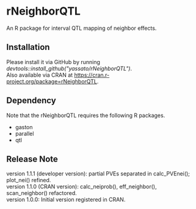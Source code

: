 # rNeighborQTL
An R package for interval QTL mapping of neighbor effects.  

## Installation
Please install it via GitHub by running *devtools::install_github("yassato/rNeighborQTL")*.  
Also available via CRAN at https://cran.r-project.org/package=rNeighborQTL.  

## Dependency
Note that the rNeighborQTL requires the following R packages.  
- gaston
- parallel
- qtl

## Release Note  
version 1.1.1 (developer version): partial PVEs separated in calc_PVEnei(); plot_nei() refined.  
version 1.1.0 (CRAN version): calc_neiprob(), eff_neighbor(), scan_neighbor() refactored.  
version 1.0.0: Initial version registered in CRAN.  
